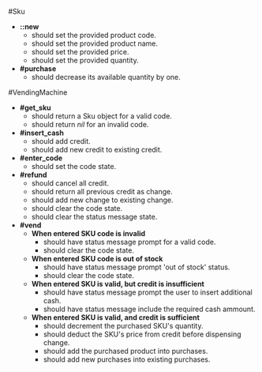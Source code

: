#Sku

* **::new**
  * should set the provided product code.
  * should set the provided product name.
  * should set the provided price.
  * should set the provided quantity.
* **\#purchase**
  * should decrease its available quantity by one.

#VendingMachine

* **\#get_sku**
  * should return a Sku object for a valid code.
  * should return *nil* for an invalid code.
* **\#insert_cash**
  * should add credit.
  * should add new credit to existing credit.
* **\#enter_code**
  * should set the code state.
* **\#refund**
  * should cancel all credit.
  * should return all previous credit as change.
  * should add new change to existing change.
  * should clear the code state.
  * should clear the status message state.
* **\#vend**
  * **When entered SKU code is invalid**
    * should have status message prompt for a valid code.
    * should clear the code state.
  * **When entered SKU code is out of stock**
    * should have status message prompt 'out of stock' status.
    * should clear the code state.
  * **When entered SKU is valid, but credit is insufficient**
    * should have status message prompt the user to insert additional cash.
    * should have status message include the required cash ammount.
  * **When entered SKU is valid, and credit is sufficient**
    * should decrement the purchased SKU's quantity.
    * should deduct the SKU's price from credit before dispensing change.
    * should add the purchased product into purchases.
    * should add new purchases into existing purchases.